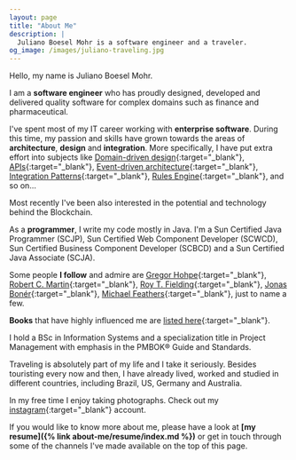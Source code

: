 ```yaml
---
layout: page
title: "About Me"
description: |
  Juliano Boesel Mohr is a software engineer and a traveler.
og_image: /images/juliano-traveling.jpg
---
```


<amp-img
    media="(min-width: 600px)"
    src="{{ site.cdn.http }}/images/juliano-traveling.jpg"
    alt="juliano-traveling"
    class="image-right"
    width="480"
    height="640"
    layout="responsive">
</amp-img>

Hello, my name is Juliano Boesel Mohr.

I am a **software engineer** who has proudly designed, developed and delivered quality software for complex domains such as finance and pharmaceutical.

I've spent most of my IT career working with **enterprise software**. During this time, my passion and skills have grown towards the areas of **architecture**, **design** and **integration**. More specifically, I have put extra effort into subjects like [Domain-driven design](https://en.wikipedia.org/wiki/Domain-driven_design){:target="_blank"}, [APIs](http://history.apievangelist.com){:target="_blank"}, [Event-driven architecture](https://en.wikipedia.org/wiki/Event-driven_architecture){:target="_blank"}, [Integration Patterns](http://www.enterpriseintegrationpatterns.com/patterns/messaging){:target="_blank"}, [Rules Engine](https://martinfowler.com/bliki/RulesEngine.html){:target="_blank"}, and so on...

Most recently I've been also interested in the potential and technology behind the Blockchain.

As a **programmer**, I write my code mostly in Java. I'm a Sun Certified Java Programmer (SCJP), Sun Certified Web Component Developer (SCWCD), Sun Certified Business Component Developer (SCBCD) and a Sun Certified Java Associate (SCJA).

Some people **I follow** and admire are [Gregor Hohpe](http://www.enterpriseintegrationpatterns.com/gregor.html){:target="_blank"}, [Robert C. Martin](http://blog.cleancoder.com){:target="_blank"}, [Roy T. Fielding](http://roy.gbiv.com){:target="_blank"}, [Jonas Bonér](http://jonasboner.com){:target="_blank"}, [Michael Feathers](https://michaelfeathers.silvrback.com){:target="_blank"}, just to name a few.

**Books** that have highly influenced me are [listed here](http://a.co/3mjBzXy){:target="_blank"}.

I hold a BSc in Information Systems and a specialization title in Project Management with emphasis in the PMBOK® Guide and Standards.

<amp-img
    media="(max-width: 599px)"
    src="{{ site.cdn.http }}/images/juliano-traveling-short.jpg"
    alt="juliano-traveling"
    width="480"
    height="350"
    layout="responsive">
</amp-img>

Traveling is absolutely part of my life and I take it seriously. Besides touristing every now and then, I have already lived, worked and studied in different countries, including Brazil, US, Germany and Australia.

In my free time I enjoy taking photographs. Check out my [instagram](https://www.instagram.com/julianomohr){:target="_blank"} account.

If you would like to know more about me, please have a look at **[my resume]({% link about-me/resume/index.md %})** or get in touch through some of the channels I've made available on the top of this page.
